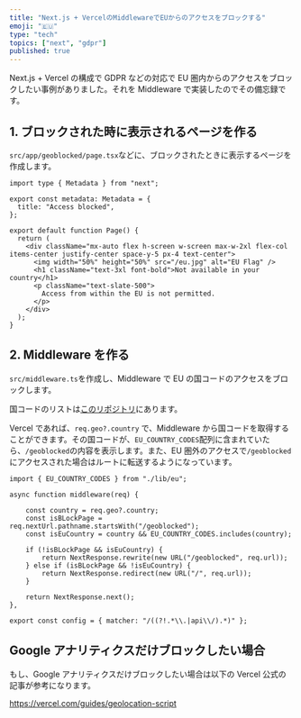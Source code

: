 ```yaml
---
title: "Next.js + VercelのMiddlewareでEUからのアクセスをブロックする"
emoji: "🇪🇺"
type: "tech"
topics: ["next", "gdpr"]
published: true
---
```


Next.js + Vercel の構成で GDPR などの対応で EU 圏内からのアクセスをブロックしたい事例がありました。それを Middleware で実装したのでその備忘録です。

## 1. ブロックされた時に表示されるページを作る

`src/app/geoblocked/page.tsx`などに、ブロックされたときに表示するページを作成します。

```tsx
import type { Metadata } from "next";

export const metadata: Metadata = {
  title: "Access blocked",
};

export default function Page() {
  return (
    <div className="mx-auto flex h-screen w-screen max-w-2xl flex-col items-center justify-center space-y-5 px-4 text-center">
      <img width="50%" height="50%" src="/eu.jpg" alt="EU Flag" />
      <h1 className="text-3xl font-bold">Not available in your country</h1>
      <p className="text-slate-500">
        Access from within the EU is not permitted.
      </p>
    </div>
  );
}
```

## 2. Middleware を作る

`src/middleware.ts`を作成し、Middleware で EU の国コードのアクセスをブロックします。

国コードのリストは[このリポジトリ](https://github.com/vercel/examples/blob/main/edge-middleware/geolocation-script/app/constants.ts)にあります。

Vercel であれば、`req.geo?.country` で、Middleware から国コードを取得することができます。その国コードが、`EU_COUNTRY_CODES`配列に含まれていたら、`/geoblocked`の内容を表示します。また、EU 圏外のアクセスで`/geoblocked`にアクセスされた場合はルートに転送するようになっています。

```tsx
import { EU_COUNTRY_CODES } from "./lib/eu";

async function middleware(req) {

    const country = req.geo?.country;
    const isBLockPage = req.nextUrl.pathname.startsWith("/geoblocked");
    const isEuCountry = country && EU_COUNTRY_CODES.includes(country);

    if (!isBLockPage && isEuCountry) {
        return NextResponse.rewrite(new URL("/geoblocked", req.url));
    } else if (isBLockPage && !isEuCountry) {
        return NextResponse.redirect(new URL("/", req.url));
    }

    return NextResponse.next();
},

export const config = { matcher: "/((?!.*\\.|api\\/).*)" };
```

## Google アナリティクスだけブロックしたい場合

もし、Google アナリティクスだけブロックしたい場合は以下の Vercel 公式の記事が参考になります。

https://vercel.com/guides/geolocation-script

